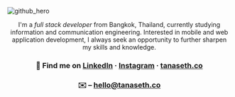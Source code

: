 ![github_hero](https://user-images.githubusercontent.com/49513989/137347669-ad8aba75-2ba6-4163-83c5-d37bdaf2f658.gif)

<p align="center">
  I'm a <i>full stack developer</i> from Bangkok, Thailand, currently studying information and communication engineering. Interested in mobile and web application development, I always seek an opportunity to further sharpen my skills and knowledge.
  </p>

<h3 align="center">
  🔗 Find me on <a href="https://linkedin.com/in/tanasethj" target="_blank">LinkedIn</a> · <a href="https://instagram.com/ktns_" target="_blank">Instagram</a> · <a href="https://tanaseth.co/" target="_blank">tanaseth.co</a>
  <br/>
</h3>

<h3 align="center">
 ✉️    – <a href="mailto:hello@tanaseth.co" target="_blank">hello@tanaseth.co</a>
  <br/>
</h3>
